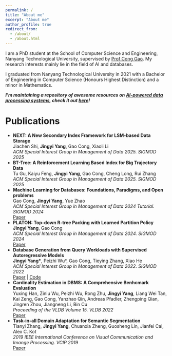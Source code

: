 ```yaml
---
permalink: /
title: "About me"
excerpt: "About me"
author_profile: true
redirect_from: 
  - /about/
  - /about.html
---
```


I am a PhD student at the School of Computer Science and Engineering,  Nanyang Technological University, supervised by [Prof Cong Gao](https://personal.ntu.edu.sg/gaocong/). My research interests mainly lie in the field of AI and databases.

I graduated from Nanyang Technological University in 2021 with a Bachelor of Engineering in Computer Science (Honours Highest Distinction) and a minor in Mathematics.

***I'm maintaining a repository of awesome resources on [AI-powered data processing systems](https://github.com/Jamesyang2333/awesome-ai-data-system/blob/main/README.md), check it out [here](https://github.com/Jamesyang2333/awesome-ai-data-system/blob/main/README.md)!***

# Publications
* **NEXT: A New Secondary Index Framework for LSM-based Data Storage**  
Jiachen Shi, __Jingyi Yang__, Gao Cong, Xiaoli Li  
*ACM Special Interest Group in Management of Data 2025. SIGMOD 2025*  
* **BT-Tree: A Reinforcement Learning Based Index for Big Trajectory Data**  
Tu Gu, Kaiyu Feng, __Jingyi Yang__, Gao Cong, Cheng Long, Rui Zhang  
*ACM Special Interest Group in Management of Data 2025. SIGMOD 2025*  
* **Machine Learning for Databases: Foundations, Paradigms, and Open problems**  
Gao Cong, __Jingyi Yang__, Yue Zhao  
*ACM Special Interest Group in Management of Data 2024 Tutorial. SIGMOD 2024*  
[Paper](https://dl.acm.org/doi/10.1145/3626246.3654686)
* **PLATON: Top-down R-tree Packing with Learned Partition Policy**  
__Jingyi Yang__, Gao Cong    
*ACM Special Interest Group in Management of Data 2024. SIGMOD 2024*  
[Paper](https://jamesyang2333.github.io/files/PLATON_camera_ready.pdf)
* **Database Generation from Query Workloads with Supervised Autoregressive Models**  
__Jingyi Yang\*__, Peizhi Wu\*, Gao Cong, Tieying Zhang, Xiao He    
*ACM Special Interest Group in Management of Data 2022. SIGMOD 2022*  
[Paper](https://jamesyang2333.github.io/files/SAM_Camera_Ready_v1.pdf) | [Code](https://github.com/Jamesyang2333/SAM)
* **Cardinality Estimation in DBMS: A Comprehensive Benhcmark Evaluation**  
Yuxing Han, Ziniu Wu, Peizhi Wu, Rong Zhu, __Jingyi Yang__, Liang Wei Tan, Kai Zeng, Gao Cong, Yanzhao Qin, Andreas Pfadler, Zhengping Qian, Jingren Zhou, Jiangneng Li, Bin Cu   
*Proceeding of the VLDB Volume 15. VLDB 2022*  
[Paper](https://arxiv.org/pdf/2109.05877.pdf)
* **Task-in-all Domain Adaptation for Semantic Segmentation**  
Tianyi Zhang, __Jingyi Yang__, Chuanxia Zheng, Guosheng Lin, Jianfei Cai, Alex C. Kot  
*2019 IEEE International Conference on Visual Communication and Imange Processing. VCIP 2019*  
[Paper](https://ieeexplore.ieee.org/document/8965736)

